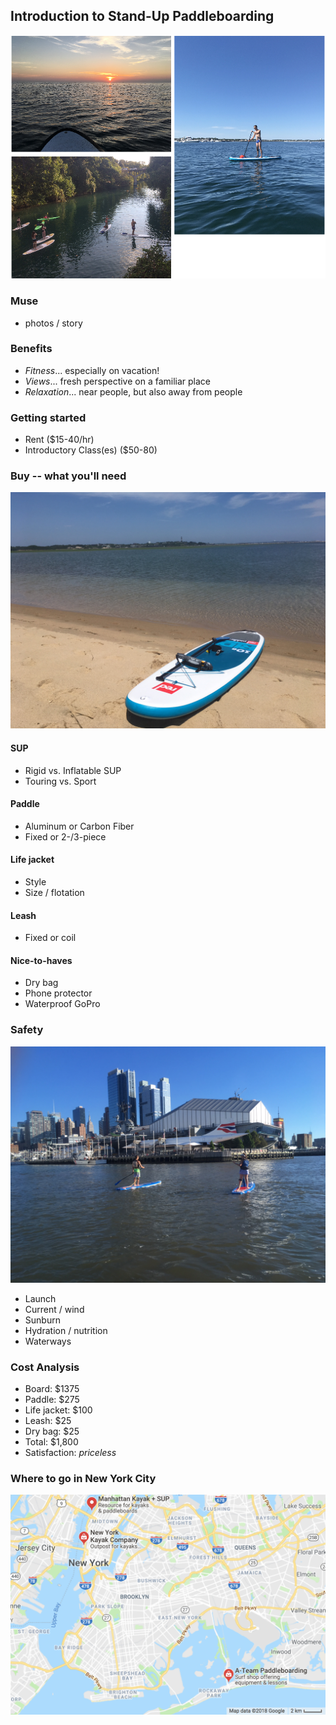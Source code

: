 ## Introduction to Stand-Up Paddleboarding

![montage.png](https://github.com/zcarwile/sup_intro/blob/master/montage.png "SUP Montage")

### Muse
- photos / story

### Benefits

- *Fitness*... especially on vacation!
- *Views*... fresh perspective on a familiar place
- *Relaxation*... near people, but also away from people

### Getting started

- Rent ($15-40/hr)
- Introductory Class(es) ($50-80)

### Buy -- what you'll need

![capecod.JPG](https://github.com/zcarwile/sup_intro/blob/master/capecod.JPG "Cape Cod / PTown")

#### SUP
  - Rigid vs. Inflatable SUP
  - Touring vs. Sport
#### Paddle
  - Aluminum or Carbon Fiber
  - Fixed or 2-/3-piece
#### Life jacket
  - Style
  - Size / flotation
#### Leash
  - Fixed or coil
#### Nice-to-haves
  - Dry bag
  - Phone protector
  - Waterproof GoPro

### Safety

![hudson.jpg](https://github.com/zcarwile/sup_intro/blob/master/hudson.JPG "Intrepid")

- Launch
- Current / wind
- Sunburn
- Hydration / nutrition
- Waterways

### Cost Analysis

- Board: $1375
- Paddle: $275
- Life jacket: $100
- Leash: $25
- Dry bag: $25
- Total: $1,800
- Satisfaction: *priceless*

### Where to go in New York City
![where_to_go.png](https://github.com/zcarwile/sup_intro/blob/master/where_to_go.png "NYC SUP Locations")
